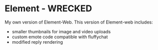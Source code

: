 Element - WRECKED
=================

My own version of Element-Web. This version of Element-web includes:

+ smaller thumbnails for image and video uploads
+ custom emote code compatible with fluffychat
+ modified reply rendering

